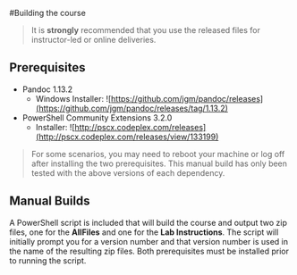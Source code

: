 #Building the course

> It is **strongly** recommended that you use the released files for instructor-led or online deliveries.

## Prerequisites
* Pandoc 1.13.2
  * Windows Installer: ![https://github.com/jgm/pandoc/releases](https://github.com/jgm/pandoc/releases/tag/1.13.2)
* PowerShell Community Extensions 3.2.0
  * Installer: ![http://pscx.codeplex.com/releases](http://pscx.codeplex.com/releases/view/133199)

> For some scenarios, you may need to reboot your machine or log off after installing the two prerequisites. This manual build has only been tested with the above versions of each dependency.

## Manual Builds
A PowerShell script is included that will build the course and output two zip files, one for the **AllFiles** and one for the **Lab Instructions**.  The script will initially prompt you for a version number and that version number is used in the name of the resulting zip files.  Both prerequisites must be installed prior to running the script.
